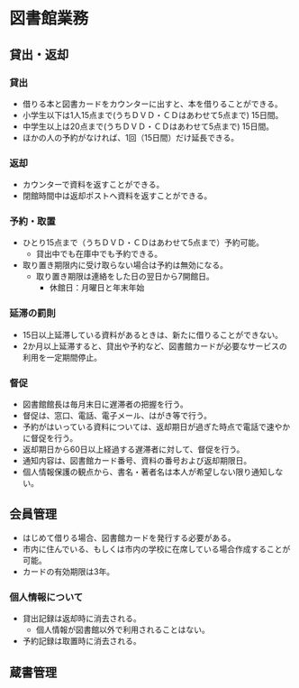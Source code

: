 # 図書館業務

## 貸出・返却

### 貸出

- 借りる本と図書カードをカウンターに出すと、本を借りることができる。
- 小学生以下は1人15点まで(うちＤＶＤ・ＣＤはあわせて5点まで) 15日間。
- 中学生以上は20点まで(うちＤＶＤ・ＣＤはあわせて5点まで) 15日間。
- ほかの人の予約がなければ、1回（15日間）だけ延長できる。

### 返却

- カウンターで資料を返すことができる。
- 閉館時間中は返却ポストへ資料を返すことができる。

### 予約・取置

- ひとり15点まで（うちＤＶＤ・ＣＤはあわせて5点まで）予約可能。
	- 貸出中でも在庫中でも予約できる。
- 取り置き期限内に受け取らない場合は予約は無効になる。
	- 取り置き期限は連絡をした日の翌日から7開館日。
		- 休館日：月曜日と年末年始

### 延滞の罰則

- 15日以上延滞している資料があるときは、新たに借りることができない。
- 2か月以上延滞すると、貸出や予約など、図書館カードが必要なサービスの利用を一定期間停止。

### 督促

- 図書館館長は毎月末日に遅滞者の把握を行う。
- 督促は、窓口、電話、電子メール、はがき等で行う。
- 予約がはいっている資料については、返却期日が過ぎた時点で電話で速やかに督促を行う。
- 返却期日から60日以上経過する遅滞者に対して、督促を行う。
- 通知内容は、図書館カード番号、資料の番号および返却期限日。
- 個人情報保護の観点から、書名・著者名は本人が希望しない限り通知しない。

## 会員管理

- はじめて借りる場合、図書館カードを発行する必要がある。
- 市内に住んでいる、もしくは市内の学校に在席している場合作成することが可能。
- カードの有効期限は3年。

### 個人情報について

- 貸出記録は返却時に消去される。
	- 個人情報が図書館以外で利用されることはない。
- 予約記録は取置時に消去される。

## 蔵書管理